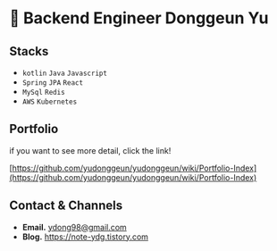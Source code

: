 # 👋 Backend Engineer Donggeun Yu

## Stacks

- `kotlin` `Java` `Javascript`
- `Spring` `JPA` `React`
- `MySql` `Redis`
- `AWS` `Kubernetes`

## Portfolio

[//]: # (todo create index to show my ability)

if you want to see more detail, click the link!

[https://github.com/yudonggeun/yudonggeun/wiki/Portfolio-Index](https://github.com/yudonggeun/yudonggeun/wiki/Portfolio-Index)

## **Contact & Channels**

* **Email.** [ydong98@gmail.com](mailto:ydong98@gmail.com)<br>
* **Blog.** https://note-ydg.tistory.com <br>
